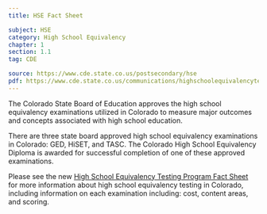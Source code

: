 ```yaml
---
title: HSE Fact Sheet

subject: HSE
category: High School Equivalency
chapter: 1
section: 1.1
tag: CDE

source: https://www.cde.state.co.us/postsecondary/hse
pdf: https://www.cde.state.co.us/communications/highschoolequivalencytestingprogram
---
```

The Colorado State Board of Education approves the high school equivalency examinations utilized in Colorado to measure major outcomes and concepts associated with high school education.

There are three state board approved high school equivalency examinations in Colorado: GED, HiSET, and TASC. The Colorado High School Equivalency Diploma is awarded for successful completion of one of these approved examinations.

Please see the new [High School Equivalency Testing Program Fact Sheet](https://www.cde.state.co.us/communications/highschoolequivalencytestingprogram) for more information about high school equivalency testing in Colorado, including information on each examination including: cost, content areas, and scoring.
